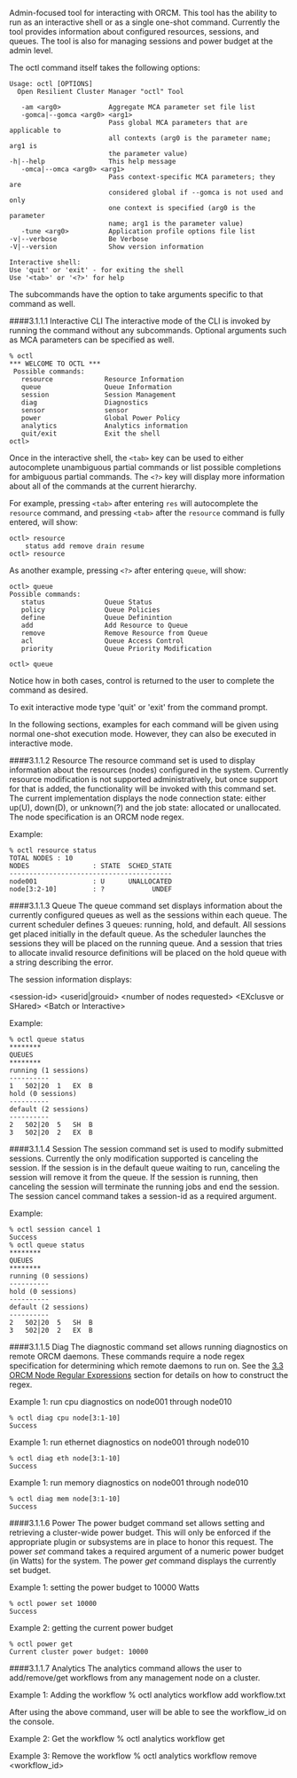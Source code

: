 Admin-focused tool for interacting with ORCM.  This tool has the ability to run as an interactive shell or as a single one-shot command.  Currently the tool provides information about configured resources, sessions, and queues.  The tool is also for managing sessions and power budget at the admin level. 


The octl command itself takes the following options:
```
Usage: octl [OPTIONS]
  Open Resilient Cluster Manager "octl" Tool

   -am <arg0>            Aggregate MCA parameter set file list
   -gomca|--gomca <arg0> <arg1>  
                         Pass global MCA parameters that are applicable to
                         all contexts (arg0 is the parameter name; arg1 is
                         the parameter value)
-h|--help                This help message
   -omca|--omca <arg0> <arg1>  
                         Pass context-specific MCA parameters; they are
                         considered global if --gomca is not used and only
                         one context is specified (arg0 is the parameter
                         name; arg1 is the parameter value)
   -tune <arg0>          Application profile options file list
-v|--verbose             Be Verbose
-V|--version             Show version information

Interactive shell:
Use 'quit' or 'exit' - for exiting the shell
Use '<tab>' or '<?>' for help
```

The subcommands have the option to take arguments specific to that command as well.

####3.1.1.1 Interactive CLI
The interactive mode of the CLI is invoked by running the command without any subcommands.  Optional arguments such as MCA parameters can be specified as well.

```
% octl
*** WELCOME TO OCTL ***
 Possible commands:
   resource             Resource Information
   queue                Queue Information
   session              Session Management
   diag                 Diagnostics
   sensor               sensor    
   power                Global Power Policy
   analytics            Analytics information
   quit/exit            Exit the shell
octl> 
```

Once in the interactive shell, the `<tab>` key can be used to either autocomplete unambiguous partial commands or list possible completions for ambiguous partial commands.  The `<?>` key will display more information about all of the commands at the current hierarchy.

For example, pressing `<tab>` after entering `res` will autocomplete the `resource` command, and pressing `<tab>` after the `resource` command is fully entered, will show:
```
octl> resource 
	status add remove drain resume
octl> resource
```

As another example, pressing `<?>` after entering `queue`, will show:
```
octl> queue    
Possible commands:
   status               Queue Status
   policy               Queue Policies
   define               Queue Definintion
   add                  Add Resource to Queue
   remove               Remove Resource from Queue
   acl                  Queue Access Control
   priority             Queue Priority Modification

octl> queue
```

Notice how in both cases, control is returned to the user to complete the command as desired.

To exit interactive mode type 'quit' or 'exit' from the command prompt.

In the following sections, examples for each command will be given using normal one-shot execution mode.  However, they can also be executed in interactive mode.

####3.1.1.2 Resource
The resource command set is used to display information about the resources (nodes) configured in the system.  Currently resource modification is not supported administratively, but once support for that is added, the functionality will be invoked with this command set.  The current implementation displays the node connection state: either up(U), down(D), or unknown(?) and the job state: allocated or unallocated.  The node specification is an ORCM node regex.

Example:
```
% octl resource status
TOTAL NODES : 10
NODES                : STATE  SCHED_STATE
-----------------------------------------
node001              : U      UNALLOCATED
node[3:2-10]         : ?            UNDEF
```

####3.1.1.3 Queue
The queue command set displays information about the currently configured queues as well as the sessions within each queue.  The current scheduler defines 3 queues: running, hold, and default.  All sessions get placed initially in the default queue.  As the scheduler launches the sessions they will be placed on the running queue.  And a session that tries to allocate invalid resource definitions will be placed on the hold queue with a string describing the error.

The session information displays:

&lt;session-id&gt; &lt;userid|grouid&gt; &lt;number of nodes requested&gt; &lt;EXclusve or SHared&gt; &lt;Batch or Interactive&gt;

Example:
```
% octl queue status
********
QUEUES
********
running (1 sessions)
----------
1	502|20	1	EX	B	
hold (0 sessions)
----------
default (2 sessions)
----------
2	502|20	5	SH	B	
3	502|20	2	EX	B	
```

####3.1.1.4 Session
The session command set is used to modify submitted sessions.  Currently the only modification supported is canceling the session.  If the session is in the default queue waiting to run, canceling the session will remove it from the queue.  If the session is running, then canceling the session will terminate the running jobs and end the session.  The session cancel command takes a session-id as a required argument.

Example:
```
% octl session cancel 1
Success
% octl queue status
********
QUEUES
********
running (0 sessions)
----------
hold (0 sessions)
----------
default (2 sessions)
----------
2	502|20	5	SH	B	
3	502|20	2	EX	B
```

####3.1.1.5 Diag
The diagnostic command set allows running diagnostics on remote ORCM daemons.  These commands require a node regex specification for determining which remote daemons to run on.  See the [3.3 ORCM Node Regular Expressions](3.3-ORCM-Regex) section for details on how
to construct the regex.

Example 1: run cpu diagnostics on node001 through node010
```
% octl diag cpu node[3:1-10]
Success
```

Example 1: run ethernet diagnostics on node001 through node010
```
% octl diag eth node[3:1-10]
Success
```

Example 1: run memory diagnostics on node001 through node010
```
% octl diag mem node[3:1-10]
Success
```

####3.1.1.6 Power
The power budget command set allows setting and retrieving a cluster-wide power budget.  This will only be enforced if the appropriate plugin or subsystems are in place to honor this request.  The power _set_ command takes a required argument of a numeric power budget (in Watts) for the system.  The power _get_ command displays the currently set budget.

Example 1: setting the power budget to 10000 Watts
```
% octl power set 10000
Success
```

Example 2: getting the current power budget
```
% octl power get
Current cluster power budget: 10000
```

####3.1.1.7 Analytics
The analytics command allows the user to add/remove/get workflows from any management node on a cluster.

Example 1: Adding the workflow
	% octl analytics workflow add workflow.txt

After using the above command, user will be able to see the workflow_id on the console.

Example 2: Get the workflow
	% octl analytics workflow get <vpid>

Example 3: Remove the workflow
	% octl analytics workflow remove <vpid> <workflow_id>
